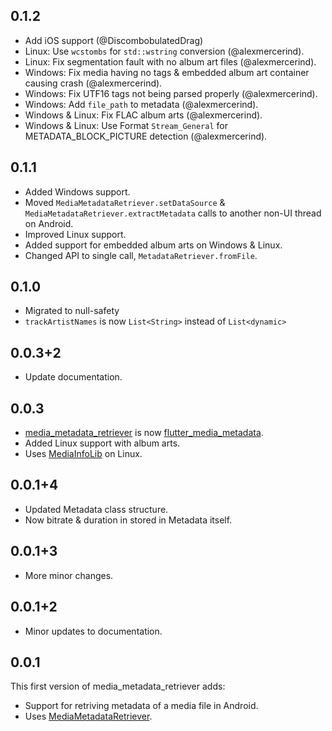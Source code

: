 ## 0.1.2

- Add iOS support (@DiscombobulatedDrag)
- Linux: Use `wcstombs` for `std::wstring` conversion (@alexmercerind).
- Linux: Fix segmentation fault with no album art files (@alexmercerind).
- Windows: Fix media having no tags & embedded album art container causing crash (@alexmercerind).
- Windows: Fix UTF16 tags not being parsed properly (@alexmercerind).
- Windows: Add `file_path` to metadata (@alexmercerind).
- Windows & Linux: Fix FLAC album arts (@alexmercerind).
- Windows & Linux: Use Format `Stream_General` for METADATA_BLOCK_PICTURE detection (@alexmercerind).

## 0.1.1

- Added Windows support.
- Moved `MediaMetadataRetriever.setDataSource` & `MediaMetadataRetriever.extractMetadata` calls to another non-UI thread on Android.
- Improved Linux support.
- Added support for embedded album arts on Windows & Linux.
- Changed API to single call, `MetadataRetriever.fromFile`.

## 0.1.0

- Migrated to null-safety
- `trackArtistNames` is now `List<String>` instead of `List<dynamic>`

## 0.0.3+2

- Update documentation.

## 0.0.3

- [media_metadata_retriever](https://github.com/alexmercerind/flutter_media_metadata) is now [flutter_media_metadata](https://github.com/alexmercerind/media_metadata_retriever).
- Added Linux support with album arts.
- Uses [MediaInfoLib](https://github.com/MediaArea/MediaInfoLib) on Linux.

## 0.0.1+4

- Updated Metadata class structure.
- Now bitrate & duration in stored in Metadata itself.

## 0.0.1+3
- More minor changes.

## 0.0.1+2

- Minor updates to documentation.

## 0.0.1

This first version of media_metadata_retriever adds:
- Support for retriving metadata of a media file in Android.
- Uses [MediaMetadataRetriever](https://developer.android.com/reference/android/media/MediaMetadataRetriever).
